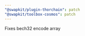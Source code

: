 ```yaml
---
"@swapkit/plugin-thorchain": patch
"@swapkit/toolbox-cosmos": patch
---
```


Fixes bech32 encode array
